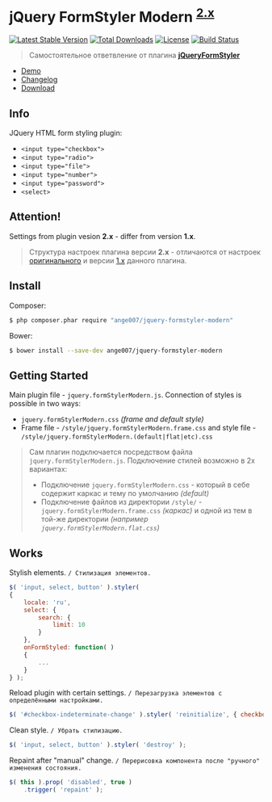 # jQuery FormStyler Modern <sup>[2.x](https://github.com/ange007/JQueryFormStylerModern/blob/dev/CHANGELOG.md)</sup> 
[![Latest Stable Version](https://poser.pugx.org/ange007/jquery-formstyler-modern/v/stable)](https://packagist.org/packages/ange007/jquery-formstyler-modern)
[![Total Downloads](https://poser.pugx.org/ange007/jquery-formstyler-modern/downloads)](https://packagist.org/packages/ange007/jquery-formstyler-modern)
[![License](https://poser.pugx.org/ange007/jquery-formstyler-modern/license)](https://packagist.org/packages/ange007/jquery-formstyler-modern)
[![Build Status](https://travis-ci.org/ange007/JQueryFormStyler-Modern.svg?branch=dev)](https://travis-ci.org/ange007/JQueryFormStyler-Modern)

> Самостоятельное ответвление от плагина **[jQueryFormStyler](https://github.com/Dimox/jQueryFormStyler)** 

- [Demo](http://ange007.github.io/JQueryFormStyler-Modern/)
- [Changelog](https://github.com/ange007/JQueryFormStylerModern/blob/dev/CHANGELOG.md)
- [Download](https://github.com/ange007/JQueryFormStyler-Modern/releases)

## Info
JQuery HTML form styling plugin:
- `<input type="checkbox">`
- `<input type="radio">`
- `<input type="file">`
- `<input type="number">`
- `<input type="password">`
- `<select>`

## Attention!
Settings from plugin vesion **2.x** - differ from version **1.x**.
> Структура настроек плагина версии **2.x** - отличаются от настроек [оригинального](https://github.com/Dimox/jQueryFormStyler) и версии [1.x](https://github.com/ange007/JQueryFormStyler-Modern/tree/1.x---release) данного плагина.

## Install
Composer:
```sh
$ php composer.phar require "ange007/jquery-formstyler-modern"
```
Bower:
```sh
$ bower install --save-dev ange007/jquery-formstyler-modern
```

## Getting Started
Main plugin file - `jquery.formStylerModern.js`.
Connection of styles is possible in two ways:
- `jquery.formStylerModern.css` *(frame and default style)*
- Frame file - `/style/jquery.formStylerModern.frame.css` and style file - `/style/jquery.formStylerModern.(default|flat|etc).css`

> Сам плагин подключается посредством файла `jquery.formStylerModern.js`.
> Подключение стилей возможно в 2х вариантах:
> - Подключение `jquery.formStylerModern.css` - который в себе содержит каркас и тему по умолчанию *(default)*
> - Подключение файлов из директории `/style/` - `jquery.formStylerModern.frame.css` *(каркас)* и одной из тем в той-же директории *(например `jquery.formStylerModern.flat.css`)*

## Works
Stylish elements. `/ Стилизация элементов.`
```javascript
$( 'input, select, button' ).styler( 
{
	locale: 'ru',
	select: { 
		search: {
			limit: 10
		}
	},
	onFormStyled: function( ) 
	{ 
		...
	}
} );
```


Reload plugin with certain settings. `/ Перезагрузка элементов с определёнными настройками.`
```javascript
$( '#checkbox-indeterminate-change' ).styler( 'reinitialize', { checkbox: { indeterminate: true } } );
```


Clean style. `/ Убрать стилизацию.`
```javascript
$( 'input, select, button' ).styler( 'destroy' );
```


Repaint after "manual" change. `/ Перерисовка компонента после "ручного" изменения состояния.`
```javascript
$( this ).prop( 'disabled', true )
	.trigger( 'repaint' );
```